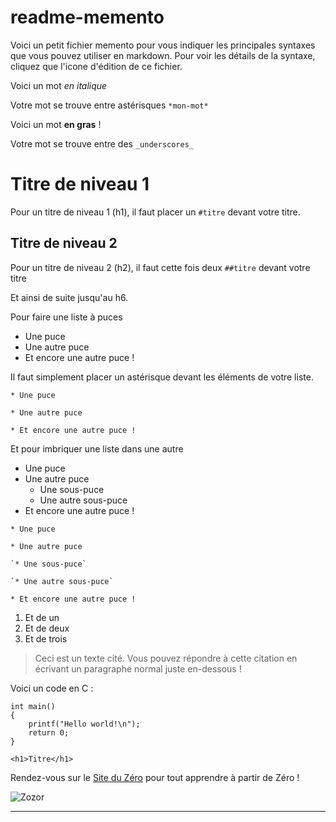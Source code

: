 # readme-memento
Voici un petit fichier memento pour vous indiquer les principales syntaxes que vous pouvez utiliser en markdown.
Pour voir les détails de la syntaxe, cliquez que l'icone d'édition de ce fichier.

Voici un mot *en italique* 

Votre mot se trouve entre astérisques `*mon-mot*`

Voici un mot __en gras__ ! 

Votre mot se trouve entre des `_underscores_` 

# Titre de niveau 1 
Pour un titre de niveau 1 (h1), il faut placer un `#titre` devant votre titre.

## Titre de niveau 2
Pour un titre de niveau 2 (h2), il faut cette fois deux `##titre` devant votre titre

Et ainsi de suite jusqu'au h6.

Pour faire une liste à puces  

* Une puce
* Une autre puce
* Et encore une autre puce !

Il faut simplement placer un astérisque devant les éléments de votre liste.

`* Une puce`

`* Une autre puce`

`* Et encore une autre puce !`

Et pour imbriquer une liste dans une autre

* Une puce
* Une autre puce
    * Une sous-puce
    * Une autre sous-puce
* Et encore une autre puce !

`* Une puce`

`* Une autre puce`

    `* Une sous-puce`
    
    `* Une autre sous-puce`
    
`* Et encore une autre puce !`

1. Et de un
2. Et de deux
3. Et de trois

> Ceci est un texte cité. Vous pouvez répondre
> à cette citation en écrivant un paragraphe
> normal juste en-dessous !

Voici un code en C :

    int main()
    {
        printf("Hello world!\n");
        return 0;
    }

`<h1>Titre</h1>`

Rendez-vous sur le [Site du Zéro](http://www.siteduzero.com) pour tout apprendre à partir de Zéro !

![Zozor](http://uploads.siteduzero.com/files/420001_421000/420263.png)

-----------------


